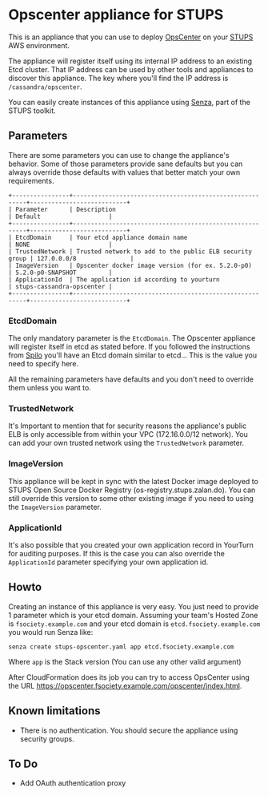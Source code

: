 # Opscenter appliance for STUPS

This is an appliance that you can use to deploy 
[OpsCenter](http://www.datastax.com/products/datastax-enterprise-visual-admin) 
on your [STUPS](https://stups.io) AWS environment.

The appliance will register itself using its internal IP address to an existing Etcd cluster.
That IP address can be used by other tools and appliances to discover this appliance.
The key where you'll find the IP address is ``/cassandra/opscenter``.

You can easily create instances of this appliance using [Senza](https://stups.io/senza/),
part of the STUPS toolkit.

## Parameters

There are some parameters you can use to change the appliance's behavior. Some
of those parameters provide sane defaults but you can always override those
defaults with values that better match your own requirements.

    +----------------+---------------------------------------------------------+---------------------------+
    | Parameter      | Description                                             | Default                   |
    +----------------+---------------------------------------------------------+---------------------------+
    | EtcdDomain     | Your etcd appliance domain name                         | NONE                      |
    | TrustedNetwork | Trusted network to add to the public ELB security group | 127.0.0.0/8               |
    | ImageVersion   | Opscenter docker image version (for ex. 5.2.0-p0)       | 5.2.0-p0-SNAPSHOT         |
    | ApplicationId  | The application id according to yourturn                | stups-cassandra-opscenter |
    +----------------+---------------------------------------------------------+---------------------------+

### EtcdDomain

The only mandatory parameter is the ``EtcdDomain``. The Opscenter appliance
will register itself in etcd as stated before. If you followed the instructions
from [Spilo](http://spilo.readthedocs.org/en/latest/user-guide/deploy_etcd/) 
you'll have an Etcd domain similar to etcd.<my-team-name>.<domain>.
This is the value you need to specify here.

All the remaining parameters have defaults and you don't need to override them
unless you want to.

### TrustedNetwork

It's Important to mention that for security reasons the appliance's public ELB is 
only accessible from within your VPC (172.16.0.0/12 network).
You can add your own trusted network using the ``TrustedNetwork`` parameter.

### ImageVersion

This appliance will be kept in sync with the latest Docker image deployed to 
STUPS Open Source Docker Registry (os-registry.stups.zalan.do). You can still
override this version to some other existing image if you need to using the
``ImageVersion`` parameter.

### ApplicationId

It's also possible that you created your own application record in YourTurn for
auditing purposes. If this is the case you can also override the ``ApplicationId``
parameter specifying your own application id.

## Howto

Creating an instance of this appliance is very easy. You just need to provide 1
parameter which is your etcd domain. Assuming your team's Hosted Zone is
``fsociety.example.com`` and your etcd domain is ``etcd.fsociety.example.com``
you would run Senza like:

    senza create stups-opscenter.yaml app etcd.fsociety.example.com
    
Where ``app`` is the Stack version (You can use any other valid argument)

After CloudFormation does its job you can try to access OpsCenter using the URL
https://opscenter.fsociety.example.com/opscenter/index.html.
    
## Known limitations

- There is no authentication. You should secure the appliance using security groups.

## To Do

- Add OAuth authentication proxy
